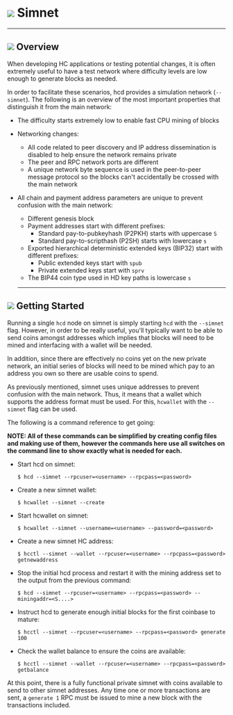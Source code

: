 # <img class="dcr-icon" src="/img/dcr-icons/Dcrtl.svg" /> Simnet 

---

## <img class="dcr-icon" src="/img/dcr-icons/Info.svg" /> Overview 

When developing HC applications or testing potential changes, it is often extremely useful to have a test network where difficulty levels are low enough to generate blocks as needed.

In order to facilitate these scenarios, hcd provides a simulation network (`--simnet`).  The following is an overview of the most important properties that distinguish it from the main network:

* The difficulty starts extremely low to enable fast CPU mining of blocks
* Networking changes:
    * All code related to peer discovery and IP address dissemination is disabled to help ensure the network remains private
    * The peer and RPC network ports are different
    * A unique network byte sequence is used in the peer-to-peer message protocol so the blocks can't accidentally be crossed with the main network
* All chain and payment address parameters are unique to prevent confusion with the main network:
    * Different genesis block
    * Payment addresses start with different prefixes:
        * Standard pay-to-pubkeyhash (P2PKH) starts with uppercase `S`
        * Standard pay-to-scripthash (P2SH) starts with lowercase `s`
    * Exported hierarchical deterministic extended keys (BIP32) start with different prefixes:
        * Public extended keys start with `spub`
        * Private extended keys start with `sprv`
    * The BIP44 coin type used in HD key paths is lowercase `s`

  ---

## <img class="dcr-icon" src="/img/dcr-icons/AtoB.svg" /> Getting Started 

Running a single `hcd` node on simnet is simply starting `hcd` with the `--simnet` flag.  However, in order to be really useful, you'll typically want to be able to send coins amongst addresses which implies that blocks will need to be mined and interfacing with a wallet will be needed.

In addition, since there are effectively no coins yet on the new private network, an initial series of blocks will need to be mined which pay to an address you own so there are usable coins to spend.

As previously mentioned, simnet uses unique addresses to prevent confusion with the main network.  Thus, it means that a wallet which supports the address format must be used.  For this, `hcwallet` with the `--simnet` flag can be used.

The following is a command reference to get going:

**NOTE: All of these commands can be simplified by creating config files and making use of them, however the commands here use all switches on the command line to show exactly what is needed for each.**

* Start hcd on simnet:

    `$ hcd --simnet --rpcuser=<username> --rpcpass=<password>`

* Create a new simnet wallet:

    `$ hcwallet --simnet --create`

* Start hcwallet on simnet:

    `$ hcwallet --simnet --username=<username> --password=<password>`

* Create a new simnet HC address:

    `$ hcctl --simnet --wallet --rpcuser=<username> --rpcpass=<password> getnewaddress`

* Stop the initial hcd process and restart it with the mining address set to the output from the previous command:

    `$ hcd --simnet --rpcuser=<username> --rpcpass=<password> --miningaddr=<S....>`

* Instruct hcd to generate enough initial blocks for the first coinbase to mature:

    `$ hcctl --simnet --rpcuser=<username> --rpcpass=<password> generate 100`

* Check the wallet balance to ensure the coins are available:

    `$ hcctl --simnet --wallet --rpcuser=<username> --rpcpass=<password> getbalance`
  
At this point, there is a fully functional private simnet with coins available to send to other simnet addresses.  Any time one or more transactions are sent, a `generate 1` RPC must be issued to mine a new block with the transactions included.
